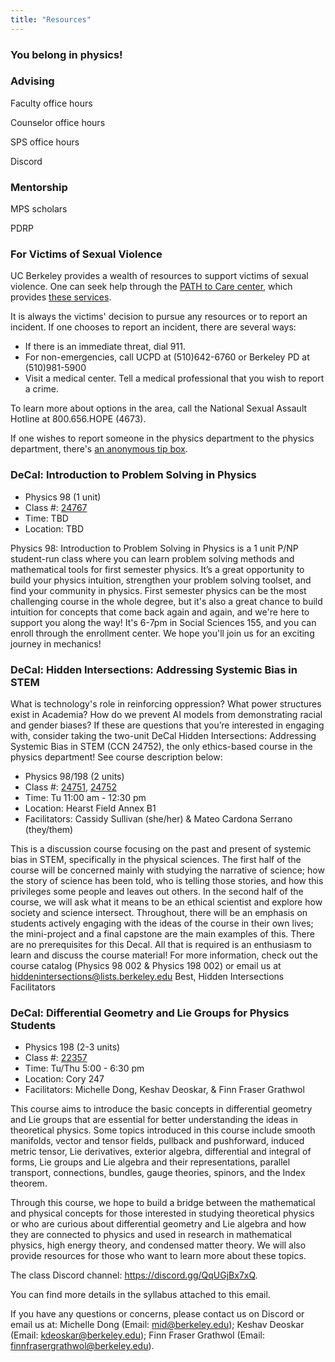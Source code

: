 ```yaml
---
title: "Resources"
---
```


### You belong in physics!

### Advising

Faculty office hours

Counselor office hours

SPS office hours

Discord

### Mentorship

MPS scholars

PDRP

### For Victims of Sexual Violence

UC Berkeley provides a wealth of resources to support victims of sexual violence. One can seek help through the [PATH to Care center](https://care.berkeley.edu/), which provides [these services](https://care.berkeley.edu/get-resources/).

It is always the victims' decision to pursue any resources or to report an incident. If one chooses to report an incident, there are several ways:
    
- If there is an immediate threat, dial 911.
- For non-emergencies, call UCPD at (510)642-6760 or Berkeley PD at (510)981-5900
- Visit a medical center. Tell a medical professional that you wish to report a crime.

To learn more about options in the area, call the National Sexual Assault Hotline at 800.656.HOPE (4673).

If one wishes to report someone in the physics department to the physics department, there's [an anonymous tip box](https://physics.berkeley.edu/equity-inclusion/climate-feedback).


### DeCal: Introduction to Problem Solving in Physics

- Physics 98 (1 unit)
- Class #: [24767](https://classes.berkeley.edu/content/2024-fall-physics-98-003-grp-003)
- Time: TBD
- Location: TBD

Physics 98: Introduction to Problem Solving in Physics is a 1 unit P/NP student-run class where you can learn problem solving methods and mathematical tools for first semester physics. It’s a great opportunity to build your physics intuition, strengthen your problem solving toolset, and find your community in physics. First semester physics can be the most challenging course in the whole degree, but it's also a great chance to build intuition for concepts that come back again and again, and we're here to support you along the way! It's 6-7pm in Social Sciences 155, and you can enroll through the enrollment center. We hope you'll join us for an exciting journey in mechanics!

### DeCal: Hidden Intersections: Addressing Systemic Bias in STEM

What is technology's role in reinforcing oppression? What power structures exist in Academia? How do we prevent AI models from demonstrating racial and gender biases? If these are questions that you’re interested in engaging with, consider taking the two-unit DeCal Hidden Intersections: Addressing Systemic Bias in STEM (CCN 24752), the only ethics-based course in the physics department! See course description below:

- Physics 98/198 (2 units)
- Class #: [24751](https://classes.berkeley.edu/content/2024-fall-physics-98-002-grp-002), [24752](https://classes.berkeley.edu/content/2024-fall-physics-198-002-grp-002)
- Time: Tu 11:00 am - 12:30 pm
- Location: Hearst Field Annex B1
- Facilitators: Cassidy Sullivan (she/her) & Mateo Cardona Serrano (they/them)

This is a discussion course focusing on the past and present of systemic bias in STEM, specifically in the physical sciences. The first half of the course will be concerned mainly with studying the narrative of science; how the story of science has been told, who is telling those stories, and how this privileges some people and leaves out others. In the second half of the course, we will ask what it means to be an ethical scientist and explore how society and science intersect. Throughout, there will be an emphasis on students actively engaging with the ideas of the course in their own lives; the mini-project and a final capstone are the main examples of this. There are no prerequisites for this Decal. All that is required is an enthusiasm to learn and discuss the course material! For more information, check out the course catalog (Physics 98 002 & Physics 198 002) or email us at hiddenintersections@lists.berkeley.edu Best, Hidden Intersections Facilitators

### DeCal: Differential Geometry and Lie Groups for Physics Students

- Physics 198 (2-3 units)
- Class #: [22357](https://classes.berkeley.edu/content/2024-fall-physics-198-001-grp-001)
- Time: Tu/Thu 5:00 - 6:30 pm
- Location: Cory 247 
- Facilitators: Michelle Dong, Keshav Deoskar, & Finn Fraser Grathwol


This course aims to introduce the basic concepts in differential geometry and Lie groups that are essential for better understanding the ideas in theoretical physics. Some topics introduced in this course include smooth manifolds, vector and tensor fields, pullback and pushforward, induced metric tensor, Lie derivatives, exterior algebra, differential and integral of forms, Lie groups and Lie algebra and their representations, parallel transport, connections, bundles, gauge theories, spinors, and the Index theorem. 

 Through this course, we hope to build a bridge between the mathematical and physical concepts for those interested in studying theoretical physics or who are curious about differential geometry and Lie algebra and how they are connected to physics and used in research in mathematical physics, high energy theory, and condensed matter theory. We will also provide resources for those who want to learn more about these topics. 

 The class Discord channel: https://discord.gg/QqUGjBx7xQ. 

You can find more details in the syllabus attached to this email. 

If you have any questions or concerns, please contact us on Discord or email us at: 
Michelle Dong (Email: mid@berkeley.edu); 
Keshav Deoskar (Email: kdeoskar@berkeley.edu); 
Finn Fraser Grathwol (Email: finnfrasergrathwol@berkeley.edu).


